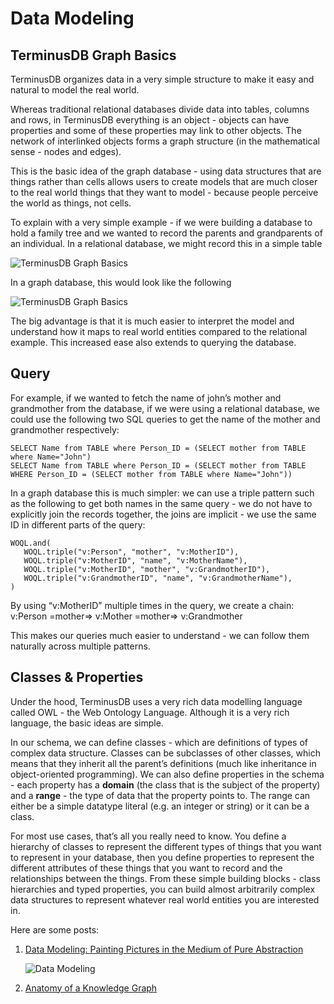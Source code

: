 # Data Modeling

## TerminusDB Graph Basics

TerminusDB organizes data in a very simple structure to make it easy and natural to model the real world.

Whereas traditional relational databases divide data into tables, columns and rows, in TerminusDB everything is an object - objects can have properties and some of these properties may link to other objects. The network of interlinked objects forms a graph structure (in the mathematical sense - nodes and edges).

This is the basic idea of the graph database - using data structures that are things rather than cells allows users to create models that are much closer to the real world things that they want to model - because people perceive the world as things, not cells.

To explain with a very simple example - if we were building a database to hold a family tree and we wanted to record the parents and grandparents of an individual. In a relational database, we might record this in a simple table

![TerminusDB Graph Basics ](/docs/assets/uploads/capture.jpg)

In a graph database, this would look like the following

![TerminusDB Graph Basics ](/docs/assets/uploads/family-tree.png)

The big advantage is that it is much easier to interpret the model and understand how it maps to real world entities compared to the relational example. This increased ease also extends to querying the database.

## [](https://terminusdb.com/docs/getting-started/intro-graph/#query)Query

For example, if we wanted to fetch the name of john’s mother and grandmother from the database, if we were using a relational database, we could use the following two SQL queries to get the name of the mother and grandmother respectively:

```
SELECT Name from TABLE where Person_ID = (SELECT mother from TABLE where Name="John")
SELECT Name from TABLE where Person_ID = (SELECT mother from TABLE WHERE Person_ID = (SELECT mother from TABLE where Name="John"))
```

In a graph database this is much simpler: we can use a triple pattern such as the following to get both names in the same query - we do not have to explicitly join the records together, the joins are implicit - we use the same ID in different parts of the query:

```
WOQL.and(
   WOQL.triple("v:Person", "mother", "v:MotherID"),
   WOQL.triple("v:MotherID", "name", "v:MotherName"),
   WOQL.triple("v:MotherID", "mother", "v:GrandmotherID"),
   WOQL.triple("v:GrandmotherID", "name", "v:GrandmotherName"),
)
```

By using “v:MotherID” multiple times in the query, we create a chain: v:Person =mother=> v:Mother =mother=> v:Grandmother

This makes our queries much easier to understand - we can follow them naturally across multiple patterns.

## [](https://terminusdb.com/docs/getting-started/intro-graph/#classes--properties)Classes & Properties

Under the hood, TerminusDB uses a very rich data modelling language called OWL - the Web Ontology Language. Although it is a very rich language, the basic ideas are simple.

In our schema, we can define classes - which are definitions of types of complex data structure. Classes can be subclasses of other classes, which means that they inherit all the parent’s definitions (much like inheritance in object-oriented programming). We can also define properties in the schema - each property has a **domain** (the class that is the subject of the property) and a **range** - the type of data that the property points to. The range can either be a simple datatype literal (e.g. an integer or string) or it can be a class.

For most use cases, that’s all you really need to know. You define a hierarchy of classes to represent the different types of things that you want to represent in your database, then you define properties to represent the different attributes of these things that you want to record and the relationships between the things. From these simple building blocks - class hierarchies and typed properties, you can build almost arbitrarily complex data structures to represent whatever real world entities you are interested in.

Here are some posts:

1. [Data Modeling: Painting Pictures in the Medium of Pure Abstraction](https://youtu.be/IdsUAiQ6TS8) 

   ![Data Modeling ](/docs/assets/uploads/model.jpg)
2. [Anatomy of a Knowledge Graph](https://www.youtube.com/watch?v=UWEoJVrgJSA)
